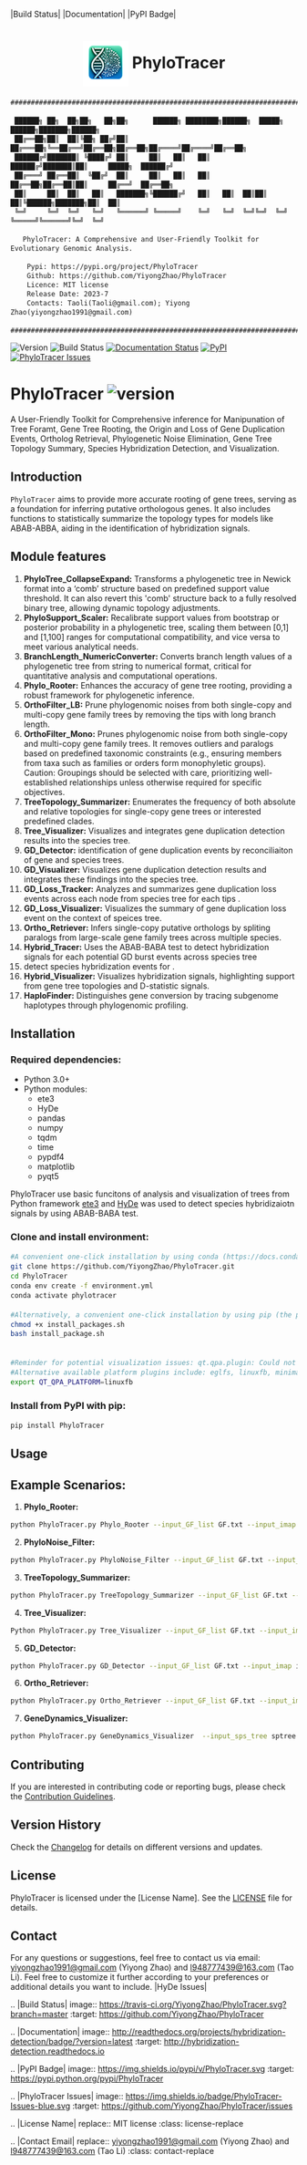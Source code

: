 
|Build Status| |Documentation|  |PyPI Badge|


<div align="center">
  
# <img src="logo/PhyloTracer_logo.png" width="80" height="80" align="center"> PhyloTracer </div> 

```
###############################################################################################
                                                                                             
 ██████╗ ██╗  ██╗██╗   ██╗██╗      ██████╗ ████████╗██████╗  █████╗  ██████╗███████╗██████╗  
 ██╔══██╗██║  ██║╚██╗ ██╔╝██║     ██╔═══██╗╚══██╔══╝██╔══██╗██╔══██╗██╔════╝██╔════╝██╔══██╗ 
 ██████╔╝███████║ ╚████╔╝ ██║     ██║   ██║   ██║   ██████╔╝███████║██║     █████╗  ██████╔╝ 
 ██╔═══╝ ██╔══██║  ╚██╔╝  ██║     ██║   ██║   ██║   ██╔══██╗██╔══██║██║     ██╔══╝  ██╔══██╗ 
 ██║     ██║  ██║   ██║   ███████╗╚██████╔╝   ██║   ██║  ██║██║  ██║╚██████╗███████╗██║  ██║ 
 ╚═╝     ╚═╝  ╚═╝   ╚═╝   ╚══════╝ ╚═════╝    ╚═╝   ╚═╝  ╚═╝╚═╝  ╚═╝ ╚═════╝╚══════╝╚═╝  ╚═╝                             
                                                                                             
   PhyloTracer: A Comprehensive and User-Friendly Toolkit for Evolutionary Genomic Analysis.
                                                                                             
    Pypi: https://pypi.org/project/PhyloTracer                                               
    Github: https://github.com/YiyongZhao/PhyloTracer                                        
    Licence: MIT license                                                                     
    Release Date: 2023-7                                                                     
    Contacts: Taoli(Taoli@gmail.com); Yiyong Zhao(yiyongzhao1991@gmail.com)
                                                                         
###############################################################################################
```
![Version](https://img.shields.io/badge/Version-1.0.0-blue)
![Build Status](https://travis-ci.org/YiyongZhao/PhyloTracer.svg?branch=master)
[![Documentation Status](http://readthedocs.org/projects/hybridization-detection/badge/?version=latest)](http://hybridization-detection.readthedocs.io)
[![PyPI](https://img.shields.io/pypi/v/PhyloTracer.svg)](https://pypi.python.org/pypi/PhyloTracer)
[![PhyloTracer Issues](https://img.shields.io/badge/PhyloTracer-Issues-blue.svg)](https://github.com/YiyongZhao/PhyloTracer/issues)

# PhyloTracer ![version](https://img.shields.io/badge/Version-1.0.0-blue)

A User-Friendly Toolkit for Comprehensive inference for Manipunation of Tree Foramt, Gene Tree Rooting, the Origin and Loss of Gene Duplication Events, Ortholog Retrieval, Phylogenetic Noise Elimination, Gene Tree Topology Summary, Species Hybridization Detection, and Visualization.

## Introduction

`PhyloTracer` aims to provide more accurate rooting of gene trees, serving as a foundation for inferring putative orthologous genes. It also includes functions to statistically summarize the topology types for models like ABAB-ABBA, aiding in the identification of hybridization signals.


## Module features
1. **PhyloTree_CollapseExpand:** Transforms a phylogenetic tree in Newick format into a ‘comb’ structure based on predefined support value threshold. It can also revert this 'comb' structure back to a fully resolved binary tree, allowing dynamic topology adjustments.
2. **PhyloSupport_Scaler:** Recalibrate support values from bootstrap or posterior probability in a phylogenetic tree, scaling them between \[0,1] and \[1,100] ranges for computational compatibility, and vice versa to meet various analytical needs.
3. **BranchLength_NumericConverter:** Converts branch length values of a phylogenetic tree from string to numerical format, critical for quantitative analysis and computational operations.
4. **Phylo_Rooter:** Enhances the accuracy of gene tree rooting, providing a robust framework for phylogenetic inference.
5. **OrthoFilter_LB:** Prune phylogenomic noises from both single-copy and multi-copy gene family trees by removing the tips with long branch length.
6. **OrthoFilter_Mono:** Prunes phylogenomic noise from both single-copy and multi-copy gene family trees. It removes outliers and paralogs based on predefined taxonomic constraints (e.g., ensuring members from taxa such as families or orders form monophyletic groups). Caution: Groupings should be selected with care, prioritizing well-established relationships unless otherwise required for specific objectives.
7. **TreeTopology_Summarizer:** Enumerates the frequency of both absolute and relative topologies for single-copy gene trees or interested predefined clades.
8. **Tree_Visualizer:** Visualizes and integrates gene duplication detection results into the species tree.
9. **GD_Detector:** identification of gene duplication events by reconciliaiton of gene and species trees.
10. **GD_Visualizer:** Visualizes gene duplication detection results and integrates these findings into the species tree.
11. **GD_Loss_Tracker:** Analyzes and summarizes gene duplication loss events across each node from species tree for each tips .
12. **GD_Loss_Visualizer:** Visualizes the summary of gene duplication loss event on the context of speices tree.
13. **Ortho_Retriever:** Infers single-copy putative orthologs by spliting paralogs from large-scale gene family trees across multiple species.
14. **Hybrid_Tracer:** Uses the ABAB-BABA test to detect hybridization signals for each potential GD burst events across species tree
15. detect species hybridization events for .
16. **Hybrid_Visualizer:** Visualizes hybridization signals, highlighting support from gene tree topologies and D-statistic signals.
17. **HaploFinder:** Distinguishes gene conversion by tracing subgenome haplotypes through phylogenomic profiling.
    
## Installation

### Required dependencies:

* Python 3.0+
* Python modules:
  * ete3
  * HyDe
  * pandas
  * numpy
  * tqdm
  * time
  * pypdf4
  * matplotlib
  * pyqt5
    
PhyloTracer use basic funcitons of analysis and visualization of trees from Python framework [ete3](http://etetoolkit.org/) and [HyDe](https://github.com/pblischak/HyDe) was used to detect species hybridizaiotn signals by using ABAB-BABA test.

### Clone and install environment:

```bash
#A convenient one-click installation by using conda (https://docs.conda.io/projects/conda/en/stable/user-guide/install/index.html) with the following commands:
git clone https://github.com/YiyongZhao/PhyloTracer.git
cd PhyloTracer
conda env create -f environment.yml
conda activate phylotracer

#Alternatively, a convenient one-click installation by using pip (the package installer for Python) with the following commands:
chmod +x install_packages.sh
bash install_package.sh


#Reminder for potential visualization issues: qt.qpa.plugin: Could not load the Qt platform plugin "xcb" in "" even though it was found and this application failed to start because no Qt platform plugin could be initialized. Reinstalling the application may fix this problem.
#Alternative available platform plugins include: eglfs, linuxfb, minimal, minimalegl, offscreen, vnc, wayland-egl, wayland, wayland-xcomposite-#egl, wayland-xcomposite-glx, webgl, xcb. before running PhyloTracer, please execute the following bash command:
export QT_QPA_PLATFORM=linuxfb
```


### Install from PyPI with pip:

```bash
pip install PhyloTracer
```

## Usage

## Example Scenarios:

1. **Phylo_Rooter:**

```bash
python PhyloTracer.py Phylo_Rooter --input_GF_list GF.txt --input_imap imap.txt --input_sps_tree 30sptree.nwk --input_gene_length length.txt
```

2. **PhyloNoise_Filter:**

```bash
python PhyloTracer.py PhyloNoise_Filter --input_GF_list GF.txt --input_taxa taxa
```
    
3. **TreeTopology_Summarizer:**

```bash
python PhyloTracer.py TreeTopology_Summarizer --input_GF_list GF.txt --input_imap imap.txt
```

4. **Tree_Visualizer:**

```bash
Python PhyloTracer.py Tree_Visualizer --input_GF_list GF.txt --input_imap imap.txt --gene_categories genus order --keep_branch 1 --tree_style r
```

5. **GD_Detector:**

```bash
python PhyloTracer.py GD_Detector --input_GF_list GF.txt --input_imap imap.txt --input_sps_tree 30sptree.nwk --support 50 --dup_species_radio 0.5 --dup_species_num 2
```

6. **Ortho_Retriever:**

```bash
python PhyloTracer.py Ortho_Retriever --input_GF_list GF.txt --input_imap imap.txt --input_sps_tree 30sptree.nwk --input_gene_length length.txt
```

7. **GeneDynamics_Visualizer:**

```bash
python PhyloTracer.py GeneDynamics_Visualizer  --input_sps_tree sptree.nwk --input_summary_tree summary_tree
```
    

## Contributing

If you are interested in contributing code or reporting bugs, please check the [Contribution Guidelines](CONTRIBUTING.md).

## Version History

Check the [Changelog](https://github.com/YiyongZhao/PhyloTracer/commits/PhyloTracer_v1.0.0) for details on different versions and updates.

## License

PhyloTracer is licensed under the [License Name]. See the [LICENSE](LICENSE) file for details.

## Contact

For any questions or suggestions, feel free to contact us via email: yiyongzhao1991@gmail.com (Yiyong Zhao) and l948777439@163.com (Tao Li).
Feel free to customize it further according to your preferences or additional details you want to include. |HyDe Issues|




.. |Build Status| image:: https://travis-ci.org/YiyongZhao/PhyloTracer.svg?branch=master
   :target: https://github.com/YiyongZhao/PhyloTracer

.. |Documentation| image:: http://readthedocs.org/projects/hybridization-detection/badge/?version=latest
   :target: http://hybridization-detection.readthedocs.io

.. |PyPI Badge| image:: https://img.shields.io/pypi/v/PhyloTracer.svg
   :target: https://pypi.python.org/pypi/PhyloTracer

.. |PhyloTracer Issues| image:: https://img.shields.io/badge/PhyloTracer-Issues-blue.svg
   :target: https://github.com/YiyongZhao/PhyloTracer/issues

.. |License Name| replace:: MIT license
   :class: license-replace

.. |Contact Email| replace:: yiyongzhao1991@gmail.com (Yiyong Zhao) and l948777439@163.com (Tao Li)
   :class: contact-replace


